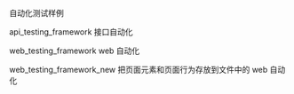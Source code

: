 自动化测试样例

api_testing_framework 接口自动化

web_testing_framework web 自动化

web_testing_framework_new 把页面元素和页面行为存放到文件中的 web 自动化
